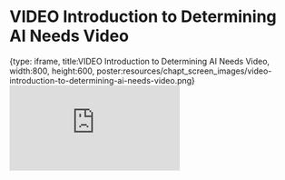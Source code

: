 # VIDEO Introduction to Determining AI Needs Video
 
{type: iframe, title:VIDEO Introduction to Determining AI Needs Video, width:800, height:600, poster:resources/chapt_screen_images/video-introduction-to-determining-ai-needs-video.png}
![](https://hutchdatascience.org/AI_for_Decision_Makers/no_toc/video-introduction-to-determining-ai-needs-video.html)
 

 
